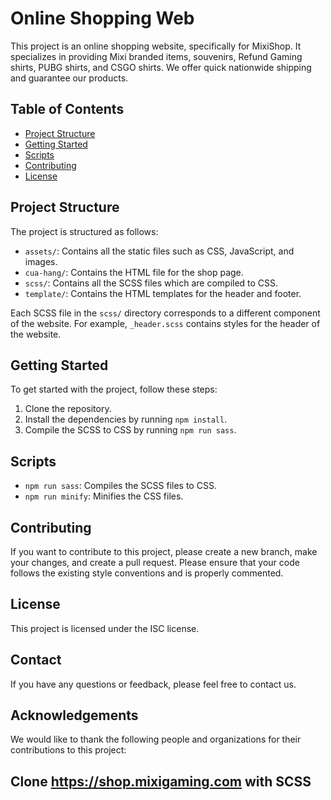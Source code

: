 # Online Shopping Web

This project is an online shopping website, specifically for MixiShop. It specializes in providing Mixi branded items, souvenirs, Refund Gaming shirts, PUBG shirts, and CSGO shirts. We offer quick nationwide shipping and guarantee our products.

## Table of Contents

- [Project Structure](#project-structure)
- [Getting Started](#getting-started)
- [Scripts](#scripts)
- [Contributing](#contributing)
- [License](#license)

## Project Structure

The project is structured as follows:

- `assets/`: Contains all the static files such as CSS, JavaScript, and images.
- `cua-hang/`: Contains the HTML file for the shop page.
- `scss/`: Contains all the SCSS files which are compiled to CSS.
- `template/`: Contains the HTML templates for the header and footer.

Each SCSS file in the `scss/` directory corresponds to a different component of the website. For example, `_header.scss` contains styles for the header of the website.

## Getting Started

To get started with the project, follow these steps:

1. Clone the repository.
2. Install the dependencies by running `npm install`.
3. Compile the SCSS to CSS by running `npm run sass`.

## Scripts

- `npm run sass`: Compiles the SCSS files to CSS.
- `npm run minify`: Minifies the CSS files.

## Contributing

If you want to contribute to this project, please create a new branch, make your changes, and create a pull request. Please ensure that your code follows the existing style conventions and is properly commented.

## License

This project is licensed under the ISC license.

## Contact

If you have any questions or feedback, please feel free to contact us.

## Acknowledgements

We would like to thank the following people and organizations for their contributions to this project:


## Clone https://shop.mixigaming.com with SCSS
